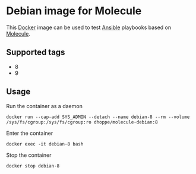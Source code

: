 # Debian image for Molecule

This [Docker](https://www.docker.com) image can be used to test [Ansible](https://www.ansible.com) playbooks based on [Molecule](https://molecule.readthedocs.io/en/latest/).

## Supported tags

* 8
* 9

## Usage

Run the container as a daemon

```console
docker run --cap-add SYS_ADMIN --detach --name debian-8 --rm --volume /sys/fs/cgroup:/sys/fs/cgroup:ro dhoppe/molecule-debian:8
```

Enter the container

```console
docker exec -it debian-8 bash
```

Stop the container

```console
docker stop debian-8
```
